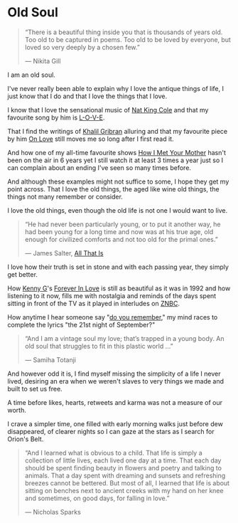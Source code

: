 # Old Soul

>“There is a beautiful thing inside you that is thousands of years old.
>Too old to be captured in poems.
>Too old to be loved by everyone, but loved so very deeply by a chosen few.”
>
>― Nikita Gill

I am an old soul.

I've never really been able to explain why I love the antique things of life, I just know that I do and that I love the things that I love.

I know that I love the sensational music of [Nat King Cole](https://en.wikipedia.org/wiki/Nat_King_Cole) and that my favourite song by him is [L-O-V-E](https://www.youtube.com/watch?v=f_HmF84G7ZY).

That I find the writings of [Khalil Gribran](https://www.poetryfoundation.org/poets/kahlil-gibran) alluring and that my favourite piece by him [On Love](https://poets.org/poem/love-8) still moves me so long after I first read it.

And how one of my all-time favourite shows [How I Met Your Mother](https://www.netflix.com/watch/80010337?source=35) hasn't been on the air in 6 years yet I still watch it at least 3 times a year just so I can complain about an ending I've seen so many times before.

And although these examples might not suffice to some, I hope they get my point across. That I love the old things, the aged like wine old things, the things not many remember or consider.

I love the old things, even though the old life is not one I would want to live.

>“He had never been particularly young, or to put it another way, he had been young for a long time and now was at his true age, old enough for civilized comforts and not too old for the primal ones.”
>
>― James Salter, [All That Is](https://www.goodreads.com/work/quotes/18538084)

I love how their truth is set in stone and with each passing year, they simply get better.

How [Kenny G](https://en.wikipedia.org/wiki/Kenny_G)'s [Forever In Love](https://www.youtube.com/watch?v=OOO4ROO_sPM) is still as beautiful as it was in 1992 and how listening to it now, fills me with nostalgia and reminds of the days spent sitting in front of the TV as it played in interludes on [ZNBC](https://en.wikipedia.org/wiki/Zambia_National_Broadcasting_Corporation).

How anytime I hear someone say "[do you remember](https://www.youtube.com/watch?v=Gs069dndIYk)," my mind races to complete the lyrics "the 21st night of September?"

>“And I am a vintage soul my love; that’s trapped in a young body. An old soul that struggles to fit in this plastic world …”
>
>― Samiha Totanji

And however odd it is, I find myself missing the simplicity of a life I never lived, desiring an era when we weren't slaves to very things we made and built to set us free.

A time before likes, hearts, retweets and karma was not a measure of our worth.

I crave a simpler time, one filled with early morning walks just before dew disappeared, of clearer nights so I can gaze at the stars as I search for Orion's Belt.

>“And I learned what is obvious to a child. That life is simply a collection of little lives, each lived one day at a time. That each day should be spent finding beauty in flowers and poetry and talking to animals. That a day spent with dreaming and sunsets and refreshing breezes cannot be bettered. But most of all, I learned that life is about sitting on benches next to ancient creeks with my hand on her knee and sometimes, on good days, for falling in love.”
>
>― Nicholas Sparks
